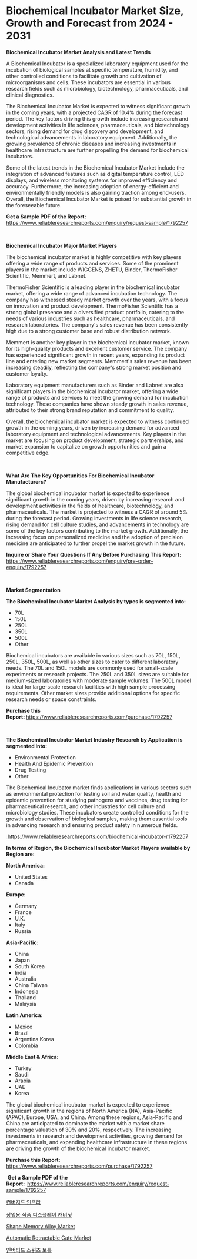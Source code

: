 <p><h1>Biochemical Incubator Market Size, Growth and Forecast from 2024 - 2031</h1></p><p><strong>Biochemical Incubator Market Analysis and Latest Trends</strong></p>
<p><p>A Biochemical Incubator is a specialized laboratory equipment used for the incubation of biological samples at specific temperature, humidity, and other controlled conditions to facilitate growth and cultivation of microorganisms and cells. These incubators are essential in various research fields such as microbiology, biotechnology, pharmaceuticals, and clinical diagnostics.</p><p>The Biochemical Incubator Market is expected to witness significant growth in the coming years, with a projected CAGR of 10.4% during the forecast period. The key factors driving this growth include increasing research and development activities in life sciences, pharmaceuticals, and biotechnology sectors, rising demand for drug discovery and development, and technological advancements in laboratory equipment. Additionally, the growing prevalence of chronic diseases and increasing investments in healthcare infrastructure are further propelling the demand for biochemical incubators.</p><p>Some of the latest trends in the Biochemical Incubator Market include the integration of advanced features such as digital temperature control, LED displays, and wireless monitoring systems for improved efficiency and accuracy. Furthermore, the increasing adoption of energy-efficient and environmentally friendly models is also gaining traction among end-users. Overall, the Biochemical Incubator Market is poised for substantial growth in the foreseeable future.</p></p>
<p><strong>Get a Sample PDF of the Report:&nbsp;</strong> <a href="https://www.reliableresearchreports.com/enquiry/request-sample/1792257">https://www.reliableresearchreports.com/enquiry/request-sample/1792257</a></p>
<p>&nbsp;</p>
<p><strong>Biochemical Incubator Major Market Players</strong></p>
<p><p>The biochemical incubator market is highly competitive with key players offering a wide range of products and services. Some of the prominent players in the market include WIGGENS, ZHETU, Binder, ThermoFisher Scientific, Memmert, and Labnet.</p><p>ThermoFisher Scientific is a leading player in the biochemical incubator market, offering a wide range of advanced incubation technology. The company has witnessed steady market growth over the years, with a focus on innovation and product development. ThermoFisher Scientific has a strong global presence and a diversified product portfolio, catering to the needs of various industries such as healthcare, pharmaceuticals, and research laboratories. The company's sales revenue has been consistently high due to a strong customer base and robust distribution network.</p><p>Memmert is another key player in the biochemical incubator market, known for its high-quality products and excellent customer service. The company has experienced significant growth in recent years, expanding its product line and entering new market segments. Memmert's sales revenue has been increasing steadily, reflecting the company's strong market position and customer loyalty.</p><p>Laboratory equipment manufacturers such as Binder and Labnet are also significant players in the biochemical incubator market, offering a wide range of products and services to meet the growing demand for incubation technology. These companies have shown steady growth in sales revenue, attributed to their strong brand reputation and commitment to quality.</p><p>Overall, the biochemical incubator market is expected to witness continued growth in the coming years, driven by increasing demand for advanced laboratory equipment and technological advancements. Key players in the market are focusing on product development, strategic partnerships, and market expansion to capitalize on growth opportunities and gain a competitive edge.</p></p>
<p>&nbsp;</p>
<p><strong>What Are The Key Opportunities For Biochemical Incubator Manufacturers?</strong></p>
<p><p>The global biochemical incubator market is expected to experience significant growth in the coming years, driven by increasing research and development activities in the fields of healthcare, biotechnology, and pharmaceuticals. The market is projected to witness a CAGR of around 5% during the forecast period. Growing investments in life science research, rising demand for cell culture studies, and advancements in technology are some of the key factors contributing to the market growth. Additionally, the increasing focus on personalized medicine and the adoption of precision medicine are anticipated to further propel the market growth in the future.</p></p>
<p><strong>Inquire or Share Your Questions If Any Before Purchasing This Report:</strong> <a href="https://www.reliableresearchreports.com/enquiry/pre-order-enquiry/1792257">https://www.reliableresearchreports.com/enquiry/pre-order-enquiry/1792257</a></p>
<p>&nbsp;</p>
<p><strong>Market Segmentation</strong></p>
<p><strong>The Biochemical Incubator Market Analysis by types is segmented into:</strong></p>
<p><ul><li>70L</li><li>150L</li><li>250L</li><li>350L</li><li>500L</li><li>Other</li></ul></p>
<p><p>Biochemical incubators are available in various sizes such as 70L, 150L, 250L, 350L, 500L, as well as other sizes to cater to different laboratory needs. The 70L and 150L models are commonly used for small-scale experiments or research projects. The 250L and 350L sizes are suitable for medium-sized laboratories with moderate sample volumes. The 500L model is ideal for large-scale research facilities with high sample processing requirements. Other market sizes provide additional options for specific research needs or space constraints.</p></p>
<p><strong>Purchase this Report:&nbsp;</strong><a href="https://www.reliableresearchreports.com/purchase/1792257">https://www.reliableresearchreports.com/purchase/1792257</a></p>
<p>&nbsp;</p>
<p><strong>The Biochemical Incubator Market Industry Research by Application is segmented into:</strong></p>
<p><ul><li>Environmental Protection</li><li>Health And Epidemic Prevention</li><li>Drug Testing</li><li>Other</li></ul></p>
<p><p>The Biochemical Incubator market finds applications in various sectors such as environmental protection for testing soil and water quality, health and epidemic prevention for studying pathogens and vaccines, drug testing for pharmaceutical research, and other industries for cell culture and microbiology studies. These incubators create controlled conditions for the growth and observation of biological samples, making them essential tools in advancing research and ensuring product safety in numerous fields.</p></p>
<p><a href="https://www.reliableresearchreports.com/biochemical-incubator-r1792257">&nbsp;https://www.reliableresearchreports.com/biochemical-incubator-r1792257</a></p>
<p><strong>In terms of Region, the Biochemical Incubator Market Players available by Region are:</strong></p>
<p>
    <p> <strong> North America: </strong>
        <ul>
            <li>United States</li>
            <li>Canada</li>
        </ul>
        </p> 
    <p> <strong> Europe: </strong>
        <ul>
            <li>Germany</li>
            <li>France</li>
            <li>U.K.</li>
            <li>Italy</li>
            <li>Russia</li>
        </ul>
        </p> 
    <p> <strong> Asia-Pacific: </strong>
        <ul>
            <li>China</li>
            <li>Japan</li>
            <li>South Korea</li>
            <li>India</li>
            <li>Australia</li>
            <li>China Taiwan</li>
            <li>Indonesia</li>
            <li>Thailand</li>
            <li>Malaysia</li>
        </ul>
        </p> 
    <p> <strong> Latin America: </strong>
        <ul>
            <li>Mexico</li>
            <li>Brazil</li>
            <li>Argentina Korea</li>
            <li>Colombia</li>
        </ul>
        </p> 
    <p> <strong> Middle East & Africa: </strong>
        <ul>
            <li>Turkey</li>
            <li>Saudi</li>
            <li>Arabia</li>
            <li>UAE</li>
            <li>Korea</li>
        </ul>
    </p>
    </p>
<p><p>The global biochemical incubator market is expected to experience significant growth in the regions of North America (NA), Asia-Pacific (APAC), Europe, USA, and China. Among these regions, Asia-Pacific and China are anticipated to dominate the market with a market share percentage valuation of 30% and 20%, respectively. The increasing investments in research and development activities, growing demand for pharmaceuticals, and expanding healthcare infrastructure in these regions are driving the growth of the biochemical incubator market.</p></p>
<p><strong>Purchase this Report: </strong><a href="https://www.reliableresearchreports.com/purchase/1792257">https://www.reliableresearchreports.com/purchase/1792257</a></p>
<p>&nbsp;<strong>Get a Sample PDF of the Report:&nbsp;&nbsp;</strong><a href="https://www.reliableresearchreports.com/enquiry/request-sample/1792257">https://www.reliableresearchreports.com/enquiry/request-sample/1792257</a></p>
<p><strong></strong></p>
<p><p><a href="https://medium.com/@axintepreda1/%ED%86%B5%ED%95%A9%EB%90%9C-%EC%9D%B8%ED%94%84%EB%9D%BC-%EC%8B%9C%EC%9E%A5-%EA%B7%9C%EB%AA%A8-cagr-%EB%8F%99%ED%96%A5-2024-2030-3fa786ee3408">컨버지드 인프라</a></p><p><a href="https://medium.com/@dayanarunolfsdottir/%EC%83%81%EC%97%85%EC%9A%A9-%EC%8B%9D%ED%92%88-%EB%94%94%EC%8A%A4%ED%94%8C%EB%A0%88%EC%9D%B4-%EC%BA%90%EB%B9%84%EB%8B%9B-%EC%8B%9C%EC%9E%A5-2031%EB%85%84%EA%B9%8C%EC%A7%80%EC%9D%98-%ED%8A%B8%EB%A0%8C%EB%93%9C-%EC%98%88%EC%B8%A1-%EB%B0%8F-%EA%B2%BD%EC%9F%81-%EB%B6%84%EC%84%9D-03d92f410a7c">상업용 식품 디스플레이 캐비닛</a></p><p><a href="https://issuu.com/reportprime-2/docs/shape-memory-alloy-market-size-2030.pptx">Shape Memory Alloy Market</a></p><p><a href="https://github.com/seekum/Market-Research-Report-List-2/blob/main/automatic-retractable-gate-market.md">Automatic Retractable Gate Market</a></p><p><a href="https://github.com/xvz497517413/Market-Research-Report-List-1/blob/main/695656430621.md">인버티드 스퀴즈 보틀</a></p></p>